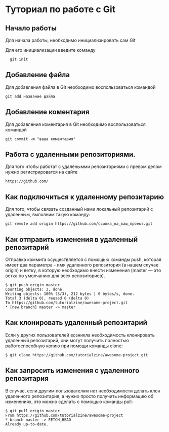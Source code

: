# Туториал по работе с Git

## Начало работы

Для начала работы, необходимо инициализировать сам Git

Для его инициализации введите команду 

```
  git init
```

## Добавление файла

Для добавления файла в Git необходимо воспользоваться командой 

```
git add название файла
```

## Добавление коментария 

Для добавления коментария в Git необходимо воспользоваться командой 
```
git commit -m "ваша коментария"
```
## Работа с удаленными репозиториями.

Для того чтобы работат с удалёнымми репозиториями с превом делом нужно регистрироватся на сайте
```
https://github.com/
```
## Как подключиться к удаленному репозитарию

Для того, чтобы связать созданный нами локальный репозитарий с удаленным, выполним такую команду:
```
git remote add origin https://github.com/ссылка_на_ваш_проект.git
```
## Как отправить изменения в удаленный репозитарий

Отправка коммита осуществляется с помощью команды push, которая имеет два параметра - имя удаленного репозитория (в нашем случае origin) и ветку, в которую необходимо внести изменения (master — это ветка по умолчанию для всех репозиториев).
```
$ git push origin master
Counting objects: 3, done.
Writing objects: 100% (3/3), 212 bytes | 0 bytes/s, done.
Total 3 (delta 0), reused 0 (delta 0)
To https://github.com/tutorialzine/awesome-project.git
* [new branch] master -> master
```

## Как клонировать удаленный репозитарий

Если у других пользователей возникла необходимость клонировать удаленный репозитарий, они могут получить полностью работоспособную копию при помощи команды clone:
```
$ git clone https://github.com/tutorialzine/awesome-project.git
```
## Как запросить изменения с удаленного репозитария

В случае, если другим пользователям нет необходимости делать клон удаленного репозитария, а нужно просто получить информацию об изменениях, это можно сделать с помощью команды pull:
```
$ git pull origin master
From https://github.com/tutorialzine/awesome-project
* branch master -> FETCH_HEAD
Already up-to-date.
```

